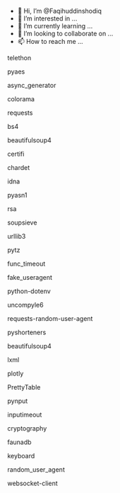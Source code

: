 - 👋 Hi, I’m @Faqihuddinshodiq
- 👀 I’m interested in ...
- 🌱 I’m currently learning ...
- 💞️ I’m looking to collaborate on ...
- 📫 How to reach me ...

<!---
Faqihuddinshodiq/Faqihuddinshodiq is a ✨ special ✨ repository because its `README.md` (this file) appears on your GitHub profile.
You can click the Preview link to take a look at your changes.
--->
telethon

pyaes

async_generator

colorama

requests

bs4

beautifulsoup4

certifi

chardet

idna

pyasn1

rsa

soupsieve

urllib3

pytz

func_timeout

fake_useragent

python-dotenv

uncompyle6

requests-random-user-agent

pyshorteners

beautifulsoup4

lxml

plotly

PrettyTable

pynput

inputimeout

cryptography

faunadb

keyboard

random_user_agent

websocket-client
